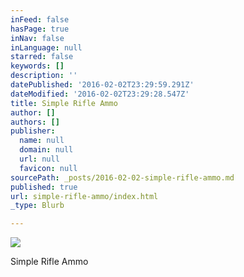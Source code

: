 ```yaml
---
inFeed: false
hasPage: true
inNav: false
inLanguage: null
starred: false
keywords: []
description: ''
datePublished: '2016-02-02T23:29:59.291Z'
dateModified: '2016-02-02T23:29:28.547Z'
title: Simple Rifle Ammo
author: []
authors: []
publisher:
  name: null
  domain: null
  url: null
  favicon: null
sourcePath: _posts/2016-02-02-simple-rifle-ammo.md
published: true
url: simple-rifle-ammo/index.html
_type: Blurb

---
```

![](https://s3-us-west-2.amazonaws.com/the-grid-img/p/f52dadb0fd501a1a1e6b64c3fc8c0ffe70ad2bce.png)

Simple Rifle Ammo